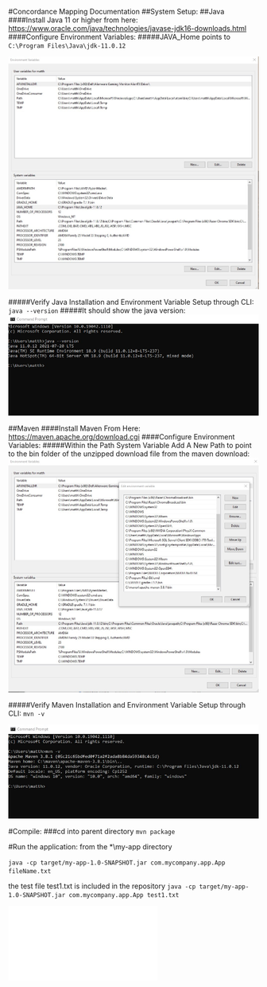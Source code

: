 #Concordance Mapping Documentation
##System Setup: 
##Java
####Install Java 11 or higher from here: https://www.oracle.com/java/technologies/javase-jdk16-downloads.html
####Configure Environment Variables: 
#####JAVA_Home points to 
`C:\Program Files\Java\jdk-11.0.12`

<img src = "./JAVA_HOME.jpeg"/>

#####Verify Java Installation and Environment Variable Setup through CLI:
`java --version`
#####It should show the java version: 
<img src = "./javaVersion.jpg" />

##Maven
####Install Maven From Here: https://maven.apache.org/download.cgi
####Configure Environment Variables: 
#####Within the Path System Variable Add A New Path to point to the bin folder of the unzipped download file from the maven download: 
<img src = "./mavenEnvVariable.jpg"/>

#####Verify Maven Installation and Environment Variable Setup through CLI:
`mvn -v`

<img src = "./mvnVerfification.jpg"/>

#Compile:
###cd into parent directory
`mvn package`

#Run the application:
from the *\my-app directory

`java -cp target/my-app-1.0-SNAPSHOT.jar com.mycompany.app.App fileName.txt`

the test file test1.txt is included in the repository 
`java -cp target/my-app-1.0-SNAPSHOT.jar com.mycompany.app.App test1.txt`


<embed src = "./concordance%20.pdf" type ="application/pdf">




